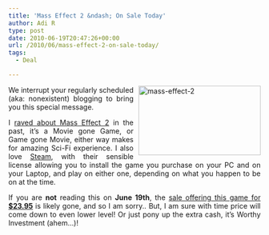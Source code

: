 ```yaml
---
title: 'Mass Effect 2 &ndash; On Sale Today'
author: Adi R
type: post
date: 2010-06-19T20:47:26+00:00
url: /2010/06/mass-effect-2-on-sale-today/
tags:
  - Deal

---
```

<p align="justify">
  <a href="http://masseffect.bioware.com/"><img style="border-bottom: 0px; border-left: 0px; margin: 0px 0px 0px 10px; display: inline; border-top: 0px; border-right: 0px" title="mass-effect-2" border="0" alt="mass-effect-2" align="right" src="/uploads/2010/06/masseffect2.jpg?resize=244%2C139" width="244" height="139" data-recalc-dims="1" /></a>We interrupt your regularly scheduled (aka: nonexistent) blogging to bring you this special message.
</p>

<p align="justify">
  I <a href="http://www.adir1.com/2009/12/mass-effect-2-is-coming-amazing/" target="_blank">raved about Mass Effect 2</a> in the past, it’s a Movie gone Game, or Game gone Movie, either way makes for amazing Sci-Fi experience. I also love <a href="http://store.steampowered.com/" target="_blank">Steam</a>, with their sensible license allowing you to install the game you purchase on your PC and on your Laptop, and play on either one, depending on what you happen to be on at the time.
</p>

<p align="justify">
  If you are <strong>not</strong> reading this on <strong>June 19th</strong>, the <a href="http://store.steampowered.com/app/24980/" target="_blank">sale offering this game for <strong>$23.95</strong></a> is likely gone, and so I am sorry.. But, I am sure with time price will come down to even lower level! Or just pony up the extra cash, it’s Worthy Investment (ahem…)!
</p>